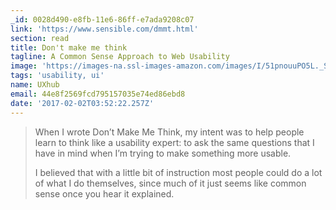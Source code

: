 ```yaml
---
_id: 0028d490-e8fb-11e6-86ff-e7ada9208c07
link: 'https://www.sensible.com/dmmt.html'
section: read
title: Don't make me think
tagline: A Common Sense Approach to Web Usability
image: 'https://images-na.ssl-images-amazon.com/images/I/51pnouuPO5L._SL160_.jpg'
tags: 'usability, ui'
name: UXhub
email: 44e8f2569fcd795157035e74ed86ebd8
date: '2017-02-02T03:52:22.257Z'
---
```

> When I wrote Don’t Make Me Think, my intent was to help people learn to think like a usability expert: to ask the same questions that I have in mind when I’m trying to make something more usable.
>
> I believed that with a little bit of instruction most people could do a lot of what I do themselves, since much of it just seems like common sense once you hear it explained.
